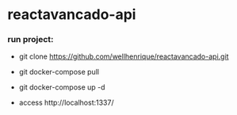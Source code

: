 # reactavancado-api


### run project:

- git clone https://github.com/wellhenrique/reactavancado-api.git

- git docker-compose pull
- git docker-compose up -d

- access http://localhost:1337/